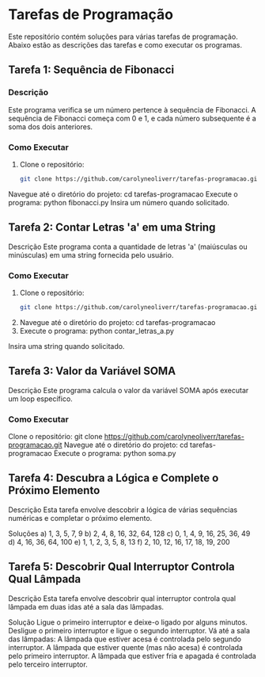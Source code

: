 # Tarefas de Programação

Este repositório contém soluções para várias tarefas de programação. Abaixo estão as descrições das tarefas e como executar os programas.

## Tarefa 1: Sequência de Fibonacci

### Descrição
Este programa verifica se um número pertence à sequência de Fibonacci. A sequência de Fibonacci começa com 0 e 1, e cada número subsequente é a soma dos dois anteriores.

### Como Executar
1. Clone o repositório:
   ```sh
   git clone https://github.com/carolyneoliverr/tarefas-programacao.git
Navegue até o diretório do projeto:
cd tarefas-programacao
Execute o programa:
python fibonacci.py
Insira um número quando solicitado.

## Tarefa 2: Contar Letras 'a' em uma String
Descrição
Este programa conta a quantidade de letras 'a' (maiúsculas ou minúsculas) em uma string fornecida pelo usuário.

### Como Executar
1. Clone o repositório:
   ```sh
   git clone https://github.com/carolyneoliverr/tarefas-programacao.git
2. Navegue até o diretório do projeto:
cd tarefas-programacao
3. Execute o programa: 
python contar_letras_a.py


Insira uma string quando solicitado.


## Tarefa 3: Valor da Variável SOMA
Descrição
Este programa calcula o valor da variável SOMA após executar um loop específico.

### Como Executar
Clone o repositório:
git clone https://github.com/carolyneoliverr/tarefas-programacao.git
Navegue até o diretório do projeto:
cd tarefas-programacao
Execute o programa:
python soma.py


## Tarefa 4: Descubra a Lógica e Complete o Próximo Elemento
Descrição
Esta tarefa envolve descobrir a lógica de várias sequências numéricas e completar o próximo elemento.

Soluções
a) 1, 3, 5, 7, 9
b) 2, 4, 8, 16, 32, 64, 128
c) 0, 1, 4, 9, 16, 25, 36, 49
d) 4, 16, 36, 64, 100
e) 1, 1, 2, 3, 5, 8, 13
f) 2, 10, 12, 16, 17, 18, 19, 200

## Tarefa 5: Descobrir Qual Interruptor Controla Qual Lâmpada
Descrição
Esta tarefa envolve descobrir qual interruptor controla qual lâmpada em duas idas até a sala das lâmpadas.

Solução
Ligue o primeiro interruptor e deixe-o ligado por alguns minutos.
Desligue o primeiro interruptor e ligue o segundo interruptor.
Vá até a sala das lâmpadas:
A lâmpada que estiver acesa é controlada pelo segundo interruptor.
A lâmpada que estiver quente (mas não acesa) é controlada pelo primeiro interruptor.
A lâmpada que estiver fria e apagada é controlada pelo terceiro interruptor.
